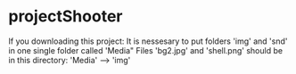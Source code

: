 # projectShooter
If you downloading this project:
  It is nessesary to put folders 'img' and 'snd' in one single folder called 'Media"
  Files 'bg2.jpg' and 'shell.png' should be in this directory:
      'Media' --> 'img'
